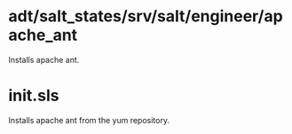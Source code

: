 adt/salt_states/srv/salt/engineer/apache_ant
==========

Installs apache ant. 

init.sls
===

Installs apache ant from the yum repository. 

